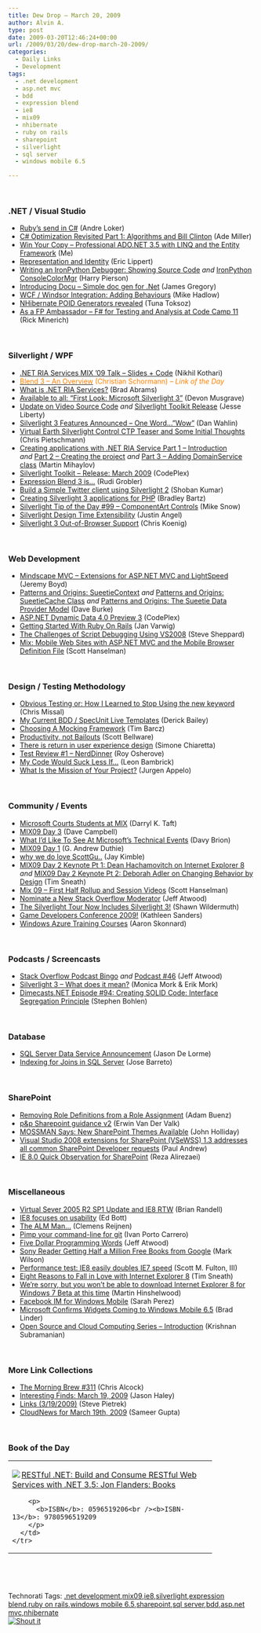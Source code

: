 ```yaml
---
title: Dew Drop – March 20, 2009
author: Alvin A.
type: post
date: 2009-03-20T12:46:24+00:00
url: /2009/03/20/dew-drop-march-20-2009/
categories:
  - Daily Links
  - Development
tags:
  - .net development
  - asp.net mvc
  - bdd
  - expression blend
  - ie8
  - mix09
  - nhibernate
  - ruby on rails
  - sharepoint
  - silverlight
  - sql server
  - windows mobile 6.5

---
```

&#160;

### .NET / Visual Studio

  * [Ruby&#8217;s send in C#][1] (Andre Loker)
  * [C# Optimization Revisited Part 1: Algorithms and Bill Clinton][2] (Ade Miller)
  * [Win Your Copy &#8211; Professional ADO.NET 3.5 with LINQ and the Entity Framework][3] (Me)
  * [Representation and Identity][4] (Eric Lippert)
  * [Writing an IronPython Debugger: Showing Source Code][5] _and_&#160;[IronPython ConsoleColorMgr][6] (Harry Pierson)
  * [Introducing Docu &#8211; Simple doc gen for .Net][7] (James Gregory)
  * [WCF / Windsor Integration: Adding Behaviours][8] (Mike Hadlow)
  * [NHibernate POID Generators revealed][9] (Tuna Toksoz)
  * [As a FP Ambassador &#8211; F# for Testing and Analysis at Code Camp 11][10] (Rick Minerich)

&#160;

### Silverlight / WPF

  * [.NET RIA Services MIX &#8217;09 Talk &#8211; Slides + Code][11] (Nikhil Kothari)
  * [<font color="#ff8000">Blend 3 – An Overview</font>][12] <font color="#ff8000">(Christian Schormann) <em>– Link of the Day</em></font>
  * [What is .NET RIA Services?][13] (Brad Abrams)
  * [Available to all: “First Look: Microsoft Silverlight 3”][14] (Devon Musgrave)
  * [Update on Video Source Code][15] _and_&#160;[Silverlight Toolkit Release][16] (Jesse Liberty)
  * [Silverlight 3 Features Announced – One Word…”Wow”][17] (Dan Wahlin)
  * [Virtual Earth Silverlight Control CTP Teaser and Some Initial Thoughts][18] (Chris Pietschmann)
  * [Creating applications with .NET RIA Service Part 1 &#8211; Introduction][19] _and_&#160;[Part 2 &#8211; Creating the project][20]&#160;_and_ [Part 3 &#8211; Adding DomainService class][21] (Martin Mihaylov)
  * [Silverlight Toolkit &#8211; Release: March 2009][22] (CodePlex)
  * [Expression Blend 3 is…][23] (Rudi Grobler)
  * [Build a Simple Twitter client using Silverlight 2][24] (Shoban Kumar)
  * [Creating Silverlight 3 applications for PHP][25] (Bradley Bartz)
  * [Silverlight Tip of the Day #99 – ComponentArt Controls][26] (Mike Snow)
  * [Silverlight Design Time Extensibility][27] (Justin Angel)
  * [Silverlight 3 Out-of-Browser Support][28] (Chris Koenig)

&#160;

### Web Development

  * [Mindscape MVC &#8211; Extensions for ASP.NET MVC and LightSpeed][29] (Jeremy Boyd)
  * [Patterns and Origins: SueetieContext][30] _and_&#160;[Patterns and Origins: SueetieCache Class][31] _and_&#160;[Patterns and Origins: The Sueetie Data Provider Model][32] (Dave Burke)
  * [ASP.NET Dynamic Data 4.0 Preview 3][33] (CodePlex)
  * [Getting Started With Ruby On Rails][34] (Jan Varwig)
  * [The Challenges of Script Debugging Using VS2008][35] (Steve Sheppard)
  * [Mix: Mobile Web Sites with ASP.NET MVC and the Mobile Browser Definition File][36] (Scott Hanselman)

&#160;

### Design / Testing Methodology

  * [Obvious Testing or: How I Learned to Stop Using the new keyword][37] (Chris Missal)
  * [My Current BDD / SpecUnit Live Templates][38] (Derick Bailey)
  * [Choosing A Mocking Framework][39] (Tim Barcz)
  * [Productivity, not Bailouts][40] (Scott Bellware)
  * [There is return in user experience design][41] (Simone Chiaretta)
  * [Test Review #1 &#8211; NerdDinner][42] (Roy Osherove)
  * [My Code Would Suck Less If&#8230;][43] (Leon Bambrick)
  * [What Is the Mission of Your Project?][44] (Jurgen Appelo)

&#160;

### Community / Events

  * [Microsoft Courts Students at MIX][45] (Darryl K. Taft)
  * [MIX09 Day 3][46] (Dave Campbell)
  * [What I’d Like To See At Microsoft’s Technical Events][47] (Davy Brion)
  * [MIX09 Day 1][48] (G. Andrew Duthie)
  * [why we do love ScottGu..][49] (Jay Kimble)
  * [MIX09 Day 2 Keynote Pt 1: Dean Hachamovitch on Internet Explorer 8][50] _and_&#160;[MIX09 Day 2 Keynote Pt 2: Deborah Adler on Changing Behavior by Design][51] (Tim Sneath)
  * [Mix 09 &#8211; First Half Rollup and Session Videos][52] (Scott Hanselman)
  * [Nominate a New Stack Overflow Moderator][53] (Jeff Atwood)
  * [The Silverlight Tour Now Includes Silverlight 3!][54] (Shawn Wildermuth)
  * [Game Developers Conference 2009!][55] (Kathleen Sanders)
  * [Windows Azure Training Courses][56] (Aaron Skonnard)

&#160;

### Podcasts / Screencasts

  * [Stack Overflow Podcast Bingo][57] _and_&#160;[Podcast #46][58] (Jeff Atwood)
  * [Silverlight 3 &#8211; What does it mean?][59] (Monica Mork & Erik Mork)
  * [Dimecasts.NET Episode #94: Creating SOLID Code: Interface Segregation Principle][60] (Stephen Bohlen)

&#160;

### Database

  * [SQL Server Data Service Announcement][61] (Jason De Lorme)
  * [Indexing for Joins in SQL Server][62] (Jose Barreto)

&#160;

### SharePoint

  * [Removing Role Definitions from a Role Assignment][63] (Adam Buenz)
  * [p&p Sharepoint guidance v2][64] (Erwin Van Der Valk)
  * [MOSSMAN Says: New SharePoint Themes Available][65] (John Holliday)
  * [Visual Studio 2008 extensions for SharePoint (VSeWSS) 1.3 addresses all common SharePoint Developer requests][66] (Paul Andrew)
  * [IE 8.0 Quick Observation for SharePoint][67] (Reza Alirezaei)

&#160;

### Miscellaneous

  * [Virtual Sever 2005 R2 SP1 Update and IE8 RTW][68] (Brian Randell)
  * [IE8 focuses on usability][69] (Ed Bott)
  * [The ALM Man…][70] (Clemens Reijnen)
  * [Pimp your command-line for git][71] (Ivan Porto Carrero)
  * [Five Dollar Programming Words][72] (Jeff Atwood)
  * [Sony Reader Getting Half a Million Free Books from Google][73] (Mark Wilson)
  * [Performance test: IE8 easily doubles IE7 speed][74] (Scott M. Fulton, III)
  * [Eight Reasons to Fall in Love with Internet Explorer 8][75] (Tim Sneath)
  * [We’re sorry, but you won’t be able to download Internet Explorer 8 for Windows 7 Beta at this time][76] (Martin Hinshelwood)
  * [Facebook IM for Windows Mobile][77] (Sarah Perez)
  * [Microsoft Confirms Widgets Coming to Windows Mobile 6.5][78] (Brad Linder)
  * [Open Source and Cloud Computing Series – Introduction][79] (Krishnan Subramanian)

&#160;

### More Link Collections

  * [The Morning Brew #311][80] (Chris Alcock)
  * [Interesting Finds: March 19, 2009][81] (Jason Haley)
  * [Links (3/19/2009)][82] (Steve Pietrek)
  * [CloudNews for March 19th, 2009][83] (Sameer Gupta)

&#160;

### Book of the Day

<div style="padding-bottom: 0px; margin: 0px; padding-left: 0px; padding-right: 0px; display: inline; float: none; padding-top: 0px" id="scid:7dc1bd33-94bd-46fd-a20b-0131235bcd47:cda69c78-7b64-42bb-938f-f5cd053c4acb" class="wlWriterSmartContent">
  <table cellspacing="0" cellpadding="2" width="400" border="0" unselectable="on">
    <tr>
      <td valign="top" width="400">
        <p>
          <a title="RESTful .NET: Build and Consume RESTful Web Services with .NET 3.5: Jon Flanders: Books" href="http://www.amazon.com/exec/obidos/ASIN/0596519206/alvinashcraft-20"><img data-recalc-dims="1" decoding="async" src="https://i0.wp.com/images.amazon.com/images/P/0596519206.01.MZZZZZZZ.jpg?w=660" border="0" align="left" style="float:left" />RESTful .NET: Build and Consume RESTful Web Services with .NET 3.5: Jon Flanders: Books</a>
        </p>
        
        <p>
          <b>ISBN</b>: 0596519206<br /><b>ISBN-13</b>: 9780596519209
        </p>
      </td>
    </tr>
  </table>
</div>

&#160;

<div style="padding-bottom: 0px; margin: 0px; padding-left: 0px; padding-right: 0px; display: inline; float: none; padding-top: 0px" id="scid:C16BAC14-9A3D-4c50-9394-FBFEF7A93539:fb893b29-8857-4895-afc4-2cb5f92fc550" class="wlWriterSmartContent">
  <!--dotnetkickit-->
</div>

&#160;

<div style="padding-bottom: 0px; margin: 0px; padding-left: 0px; padding-right: 0px; display: inline; float: none; padding-top: 0px" id="scid:0767317B-992E-4b12-91E0-4F059A8CECA8:8a0026e8-7e0f-4bf9-94b7-de7c71325e04" class="wlWriterSmartContent">
  Technorati Tags: <a href="http://technorati.com/tags/.net+development" rel="tag">.net development</a>,<a href="http://technorati.com/tags/mix09" rel="tag">mix09</a>,<a href="http://technorati.com/tags/ie8" rel="tag">ie8</a>,<a href="http://technorati.com/tags/silverlight" rel="tag">silverlight</a>,<a href="http://technorati.com/tags/expression+blend" rel="tag">expression blend</a>,<a href="http://technorati.com/tags/ruby+on+rails" rel="tag">ruby on rails</a>,<a href="http://technorati.com/tags/windows+mobile+6.5" rel="tag">windows mobile 6.5</a>,<a href="http://technorati.com/tags/sharepoint" rel="tag">sharepoint</a>,<a href="http://technorati.com/tags/sql+server" rel="tag">sql server</a>,<a href="http://technorati.com/tags/bdd" rel="tag">bdd</a>,<a href="http://technorati.com/tags/asp.net+mvc" rel="tag">asp.net mvc</a>,<a href="http://technorati.com/tags/nhibernate" rel="tag">nhibernate</a>
</div>

<div class="wlWriterHeaderFooter" style="margin:0px; padding:0px 0px 0px 0px;">
  <div class="shoutIt">
    <a rev="vote-for" href="http://dotnetshoutout.com/Submit?url=http%3a%2f%2fwww.alvinashcraft.com%2f2009%2f03%2f20%2fdew-drop-march-20-2009%2f&title=Dew+Drop+-+March+20%2c+2009"><img decoding="async" alt="Shout it" src="http://dotnetshoutout.com/image.axd?url=https://morningdew-bpc6g3a0fgaxdxcu.eastus2-01.azurewebsites.net/2009/03/20/dew-drop-march-20-2009/" style="border:0px" /></a>
  </div>
</div>

 [1]: http://blog.andreloker.de/post/2009/03/18/Rubys-send-in-CSharp.aspx
 [2]: http://www.ademiller.com/blogs/tech/2009/03/c-optimization-revisited-part-1-algorithms-and-bill-clinton/?&owa_from=feed&owa_sid=
 [3]: http://feeds.dzone.com/~r/zones/dotnet/~3/PrQ91lISJ9A/win-your-copy-professional
 [4]: http://blogs.msdn.com/ericlippert/archive/2009/03/19/representation-and-identity.aspx
 [5]: http://feedproxy.google.com/~r/Devhawk/~3/U2DPFNZWFic/Writing+An+IronPython+Debugger+Showing+Source+Code.aspx
 [6]: http://feedproxy.google.com/~r/Devhawk/~3/omMu4tkwnr8/IronPython+ConsoleColorMgr.aspx
 [7]: http://feedproxy.google.com/~r/JamesGregory/~3/v99RZ2PHT_M/
 [8]: http://feeds.dzone.com/~r/zones/dotnet/~3/74vddRxJEys/wcf-windsor-integration-adding
 [9]: http://feedproxy.google.com/~r/Devlicious/~3/KYoJLNKs0oA/nhibernate-poid-generators-revealed.aspx
 [10]: http://www.atalasoft.com/cs/blogs/rickm/archive/2009/03/19/f-for-testing-and-analysis-at-code-camp-11.aspx
 [11]: http://www.nikhilk.net/Entry.aspx?id=226
 [12]: http://electricbeach.org/?p=146
 [13]: http://blogs.msdn.com/brada/archive/2009/03/19/what-is-net-ria-services.aspx
 [14]: http://blogs.msdn.com/microsoft_press/archive/2009/03/19/available-to-all-first-look-microsoft-silverlight-3.aspx
 [15]: http://feedproxy.google.com/~r/JesseLiberty-SilverlightGeek/~3/MoMbyJbSRII/update-on-video-source-code.aspx
 [16]: http://feedproxy.google.com/~r/JesseLiberty-SilverlightGeek/~3/45Cmxw7GvsA/silverlight-toolkit-release.aspx
 [17]: http://weblogs.asp.net/dwahlin/archive/2009/03/19/silverlight-3-features-announced-one-word-wow.aspx
 [18]: http://pietschsoft.com/post.aspx?id=6b2b935a-f941-4357-8e30-2d5f61644935
 [19]: http://feedproxy.google.com/~r/silverlightshow/~3/BiTyvvSpUqY/Creating-applications-with-.NET-RIA-Service-Part-1-Introduction.aspx
 [20]: http://feedproxy.google.com/~r/silverlightshow/~3/1ts6GuK-6tE/Creating-applications-with-.NET-RIA-Service-Part-2-Creating-the-project.aspx
 [21]: http://feedproxy.google.com/~r/silverlightshow/~3/NnJFWr7Y_8k/Creating-applications-with-.NET-RIA-Service-Part-3-Adding-DomainService-class.aspx
 [22]: http://silverlight.codeplex.com/Release/ProjectReleases.aspx?ReleaseId=20430
 [23]: http://dotnet.org.za/rudi/archive/2009/03/19/expression-blend-3-is.aspx
 [24]: http://feedproxy.google.com/~r/netCurryRecentArticles/~3/rhao4H-y22U/ShowArticle.aspx
 [25]: http://blogs.msdn.com/webdevtools/archive/2009/03/19/creating-silverlight-3-applications-for-php.aspx
 [26]: http://feedproxy.google.com/~r/MikeSnowBlog/~3/5ojU31ArN8Y/silverlight-tip-of-the-day-99-componentart-controls.aspx
 [27]: http://silverlight.net/blogs/justinangel/archive/2008/11/17/silverlight-design-time-extensibility.aspx
 [28]: http://blogs.msdn.com/chkoenig/archive/2009/03/19/silverlight-3-out-of-browser-support.aspx
 [29]: http://www.mindscape.co.nz/blog/index.php/2009/03/18/mindscape-mvc-extensions-for-aspnet-mvc-and-lightspeed/
 [30]: http://feedproxy.google.com/~r/DaveBurke/~3/VmlYxwTAMcc/post.aspx
 [31]: http://feedproxy.google.com/~r/DaveBurke/~3/jXvoZxzsoAo/post.aspx
 [32]: http://feedproxy.google.com/~r/DaveBurke/~3/ljwciGtxxaI/post.aspx
 [33]: http://aspnet.codeplex.com/Release/ProjectReleases.aspx?ReleaseId=24887
 [34]: http://www.smashingmagazine.com/2009/03/19/getting-started-with-ruby-on-rails/
 [35]: http://blogs.msdn.com/steveshe/archive/2009/03/18/the-challenges-of-script-debugging-using-vs2008.aspx
 [36]: http://www.hanselman.com/blog/MixMobileWebSitesWithASPNETMVCAndTheMobileBrowserDefinitionFile.aspx
 [37]: http://feedproxy.google.com/~r/LosTechies/~3/v0wqGIGmtEw/obvious-testing-or-how-i-learned-to-stop-using-the-new-keyword.aspx
 [38]: http://feedproxy.google.com/~r/LosTechies/~3/jMPLMmFhGf8/my-current-bdd-specunit-live-templates.aspx
 [39]: http://feedproxy.google.com/~r/Devlicious/~3/45-E4Tgbq-M/choosing-a-mocking-framework.aspx
 [40]: http://feedproxy.google.com/~r/sbellware/~3/NMRmCVDLWG8/productivity-not-bailouts.html
 [41]: http://feedproxy.google.com/~r/Codeclimber/~3/L5dhlNsvcos/there-is-return-in-user-experience-design.aspx
 [42]: http://feedproxy.google.com/~r/Iserializable/~3/_fbNIc8XEAE/test-review-1-nerddinner.aspx
 [43]: http://www.secretgeek.net/cruel_compiler.asp
 [44]: http://www.noop.nl/2009/03/what-is-the-mission-of-your-project.html
 [45]: http://www.eweek.com/c/a/Application-Development/Microsoft-Courts-Students-at-MIX-259631/?kc=rss
 [46]: http://geekswithblogs.net/WynApseTechnicalMusings/archive/2009/03/19/130225.aspx
 [47]: http://feedproxy.google.com/~r/davybrion/~3/aNiAI3EMiOI/
 [48]: http://blogs.msdn.com/gduthie/archive/2009/03/19/mix09-day-1.aspx
 [49]: http://feedproxy.google.com/~r/TheRuntime/~3/e5ZgFv-NilI/why-we-do-love-scottgu.aspx
 [50]: http://blogs.msdn.com/tims/archive/2009/03/19/mix09-day-2-keynote-pt-1-dean-hachamovitch-on-internet-explorer-8.aspx
 [51]: http://blogs.msdn.com/tims/archive/2009/03/19/mix09-day-2-keynote-pt-2-deborah-adler-on-changing-behavior-by-design.aspx
 [52]: http://feedproxy.google.com/~r/ScottHanselman/~3/688kjJH8bFA/Mix09FirstHalfRollupAndSessionVideos.aspx
 [53]: http://blog.stackoverflow.com/2009/03/nominate-a-new-stack-overflow-moderator/
 [54]: http://wildermuth.com/2009/03/20/The_Silverlight_Tour_Now_Includes_Silverlight_3!
 [55]: http://blogs.msdn.com/xna/archive/2009/03/19/game-developers-conference-2009.aspx
 [56]: http://www.pluralsight.com/community/blogs/aaron/archive/2009/03/19/windows-azure-training-courses.aspx
 [57]: http://blog.stackoverflow.com/2009/03/stack-overflow-podcast-bingo/
 [58]: http://blog.stackoverflow.com/2009/03/podcast-46/
 [59]: http://www.sparklingclient.com/silverlight-3-what-does-it-mean/
 [60]: http://feedproxy.google.com/~r/Dimecastsnet--InformAndEducateIn10MinutesOrLess/~3/8jWZwlrCtvw/94
 [61]: http://blogs.msdn.com/usisvde/archive/2009/03/19/sql-server-data-service-announcement.aspx
 [62]: http://feedproxy.google.com/~r/sharepointmsblogs/~3/iSKxBmSlcDQ/indexing-for-joins-in-sql-server.aspx
 [63]: http://feedproxy.google.com/~r/sharepointmvpblogs/~3/1jrz01y5sFc/
 [64]: http://blogs.msdn.com/erwinvandervalk/archive/2009/03/20/p-p-sharepoint-guidance-v2.aspx
 [65]: http://feedproxy.google.com/~r/sharepointmvpblogs/~3/64rsoXlFhf4/post.aspx
 [66]: http://blogs.msdn.com/pandrew/archive/2009/03/19/visual-studio-2008-extensions-for-sharepoint-vsewss-1-3-addresses-all-common-sharepoint-developer-requests.aspx
 [67]: http://feedproxy.google.com/~r/sharepointmvpblogs/~3/bPSoCA9eol8/
 [68]: http://www.pluralsight.com/community/blogs/brian/archive/2009/03/19/virtual-sever-2005-r2-sp1-update-and-ie8-rtw.aspx
 [69]: http://feedproxy.google.com/~r/zdnet/Bott/~3/18oOQVNtY4E/
 [70]: http://feedproxy.google.com/~r/clemensreijnen/qzrF/~3/NlsW8lXBvms/post.aspx
 [71]: http://feedproxy.google.com/~r/casualjim/~3/bzHcrTIHm5g/
 [72]: http://www.codinghorror.com/blog/archives/001244.html
 [73]: http://i.gizmodo.com/5174976/sony-reader-getting-half-a-million-free-books-from-google
 [74]: http://www.betanews.com/article/Performance-test-IE8-easily-doubles-IE7-speed/1237494714
 [75]: http://blogs.msdn.com/tims/archive/2009/03/19/eight-reasons-to-fall-in-love-with-internet-explorer-8.aspx
 [76]: http://feedproxy.google.com/~r/MartinHinshelwood/~3/8Ck8U27MBEs/wersquore-sorry-but-you-wonrsquot-be-able-to-download-internet.aspx
 [77]: http://on10.net/blogs/sarahintampa/Facebook-IM-for-Windows-Mobile/
 [78]: http://www.downloadsquad.com/2009/03/19/microsoft-confirms-widgets-coming-to-windows-mobile-6-5/
 [79]: http://www.cloudave.com/link/open-source-and-cloud-computing-series-introduction
 [80]: http://feedproxy.google.com/~r/ReflectivePerspective/~3/UfspDoRYKvg/
 [81]: http://jasonhaley.com/blog/archive/2009/03/19/143061.aspx
 [82]: http://spietrek.blogspot.com/2009/03/links-3192009.html
 [83]: http://feedproxy.google.com/~r/CloudAve/~3/ljvrQpnueQI/cloudnews-for-march-19th-2009